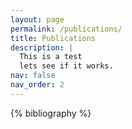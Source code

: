 ```yaml
---
layout: page
permalink: /publications/
title: Publications
description: |
  This is a test
  lets see if it works.
nav: false
nav_order: 2
---
```



<!-- _pages/publications.md -->
<div class="publications">

{% bibliography %}

</div>
